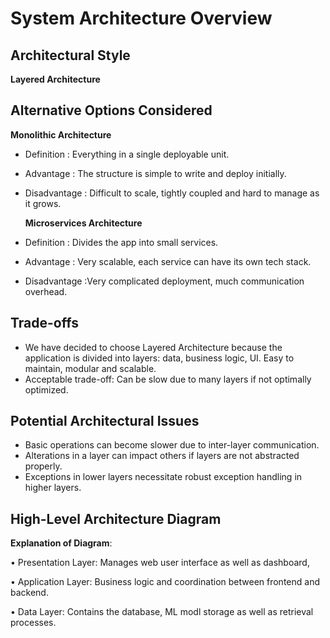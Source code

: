 # System Architecture Overview
## Architectural Style
**Layered Architecture**
## Alternative Options Considered
**Monolithic Architecture**
- Definition : Everything in a single deployable unit.
- Advantage : The structure is simple to write and deploy initially.
- Disadvantage : Difficult to scale, tightly coupled and hard to manage as it grows.
  
  **Microservices Architecture**
- Definition : Divides the app into small services.
- Advantage : Very scalable, each service can have its own tech stack.
- Disadvantage :Very complicated deployment, much communication overhead.
   
## Trade-offs
- We have decided to choose Layered Architecture because the application is divided into layers: data, business logic, UI.
Easy to maintain, modular and scalable.
- Acceptable trade-off: Can be slow due to many layers if not optimally optimized.
## Potential Architectural Issues
-  Basic operations can become slower due to inter-layer communication.
-  Alterations in a layer can impact others if layers are not abstracted properly.
-  Exceptions in lower layers necessitate robust exception handling in higher layers.
## High-Level Architecture Diagram 


**Explanation of Diagram**:

• Presentation Layer: Manages web user interface as well as dashboard,

• Application Layer: Business logic and coordination between frontend and backend.

• Data Layer: Contains the database, ML modl storage as well as retrieval processes.


